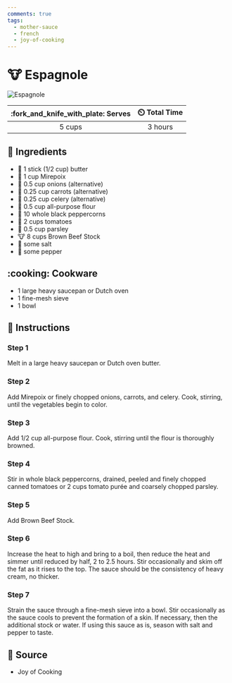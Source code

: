 ```yaml
---
comments: true
tags:
  - mother-sauce
  - french
  - joy-of-cooking 
---
```

# :cow: Espagnole

![Espagnole](../../assets/images/espagnole.jpg)

| :fork_and_knife_with_plate: Serves | :timer_clock: Total Time |
|:----------------------------------:|:-----------------------: |
| 5 cups | 3 hours |

## :salt: Ingredients

- :butter: 1 stick (1/2 cup) butter
- :herb: 1 cup Mirepoix
- :onion: 0.5 cup onions (alternative)
- :carrot: 0.25 cup carrots (alternative)
- :leafy_green: 0.25 cup celery (alternative)
- :ear_of_rice: 0.5 cup all-purpose flour
- :salt: 10 whole black peppercorns
- :tomato: 2 cups tomatoes
- :herb: 0.5 cup parsley
- :cow: 8 cups Brown Beef Stock
- :salt: some salt
- :salt: some pepper

## :cooking: Cookware

- 1 large heavy saucepan or Dutch oven
- 1 fine-mesh sieve
- 1 bowl

## :pencil: Instructions

### Step 1

Melt in a large heavy saucepan or Dutch oven butter.

### Step 2

Add Mirepoix or finely chopped onions, carrots, and celery. Cook, stirring, until the vegetables begin to color.

### Step 3

Add 1/2 cup all-purpose flour. Cook, stirring until the flour is thoroughly browned.

### Step 4

Stir in whole black peppercorns, drained, peeled and finely chopped canned tomatoes or 2 cups tomato purée and coarsely
chopped parsley.

### Step 5

Add Brown Beef Stock.

### Step 6

Increase the heat to high and bring to a boil, then reduce the heat and simmer until reduced by half, 2 to 2.5 hours.
Stir occasionally and skim off the fat as it rises to the top. The sauce should be the consistency of heavy cream, no
thicker.

### Step 7

Strain the sauce through a fine-mesh sieve into a bowl. Stir occasionally as the sauce cools to prevent the formation of
a skin. If necessary, then the additional stock or water. If using this sauce as is, season with salt and pepper to
taste.

## :link: Source

- Joy of Cooking
